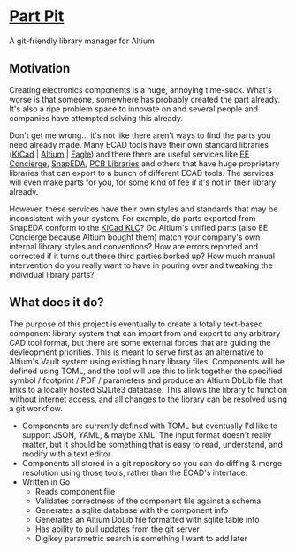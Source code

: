 # [Part Pit](https://github.com/swedishhat/part-pit)
A git-friendly library manager for Altium

## Motivation
Creating electronics components is a huge, annoying time-suck. What's worse is that someone, somewhere has probably created the part already. It's also a ripe problem space to innovate on and several people and companies have attempted solving this already.

Don't get me wrong... it's not like there aren't ways to find the parts you need already made. Many ECAD tools have their own standard libraries ([KiCad](https://kicad.github.io/) | [Altium](https://designcontent.live.altium.com/) | [Eagle](http://eagle.autodesk.com/eagle/libraries)) and there there are useful services like [EE Concierge](https://eeconcierge.com/), [SnapEDA](https://www.snapeda.com), [PCB Libraries](https://www.pcblibraries.com/) and others that have huge proprietary libraries that can export to a bunch of different ECAD tools. The services will even make parts for you, for some kind of fee if it's not in their library already. 

However, these services have their own styles and standards that may be inconsistent with your system. For example, do parts exported from SnapEDA conform to the [KiCad KLC](http://kicad-pcb.org/libraries/klc/)? Do Altium's unified parts (also EE Concierge because Altium bought them) match your company's own internal library styles and conventions? How are errors reported and corrected if it turns out these third parties borked up? How much manual intervention do you really want to have in pouring over and tweaking the individual library parts?

## What does it do?
The purpose of this project is eventually to create a totally text-based component library system that can import from and export to any arbitrary CAD tool format, but there are some external forces that are guiding the devleopment priorities. This is meant to serve first as an alternative to Altium's Vault system using existing binary library files. Components will be defined using TOML, and the tool will use this to link together the specified symbol / footprint / PDF / parameters and produce an Altium DbLib file that links to a locally hosted SQLite3 database. This allows the library to function without internet access, and all changes to the library can be resolved using a git workflow.

* Components are currently defined with TOML but eventually I'd like to support JSON, YAML, & maybe XML. The input format doesn't really matter, but it should be something that is easy to read, understand, and modify with a text editor
* Components all stored in a git repository so you can do diffing & merge resolution using those tools, rather than the ECAD's interface. 
* Written in Go
  * Reads component file
  * Validates correctness of the component file against a schema
  * Generates a sqlite database with the component info
  * Generates an Altium DbLib file formatted with sqlite table info
  * Has ability to pull updates from the git server
  * Digikey parametric search is something I want to add later
